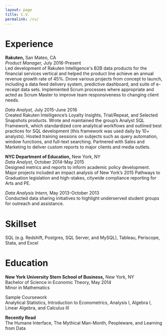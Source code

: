 ```yaml
---
layout: page
title: C.V.
permalink: /cv/
---
```

Experience
==
**Rakuten,** San Mateo, CA  
*Product Manager,* July 2016-Present  
Led development of Rakuten Intelligence's B2B data products for the financial services vertical and helped the product line achieve an annual revenue growth rate of 45%. Drove various projects from concept to launch, including a data feed delivery system, predictive dashboard, and suite of e-receipt data sets. Implemented Scrum processes where appropriate and acted as Scrum Master to improve team responsiveness to changing client needs.  
  
*Data Analyst,* July 2015-June 2016  
Created Rakuten Intelligence’s Loyalty Insights, Trial/Repeat, and Selected Snapshots products. Wrote and maintained the group’s Analyst SQL Framework, which standardized core analytical workflows and outlined best practices for SQL development (this framework was used daily by 10+ analysts). Hosted training sessions on subjects such as query automation, window functions, and full-text searching. Partnered with Sales and Marketing to deliver custom reports to major clients and media outlets.  
  
**NYC Department of Education,** New York, NY  
*Data Analyst,* October 2014-May 2015  
Designed metrics and reports to inform academic policy development. Major projects included an impact analysis of New York’s 2015 Pathways to Graduation legislation and high-stakes, citywide compliance reporting for Arts and PE.  
  
*Data Analysis Intern,* May 2013-October 2013  
Conducted data sharing initiatives to highlight underserved student groups for outreach and assistance.  
  
  
Skillset
==
SQL (e.g. Redshift, Postgres, SQL Server, and MySQL), Tableau, Periscope, Stata, and Excel  
  
  
Education
==
**New York University Stern School of Business,** New York, NY  
Bachelor of Science in Economic Theory, May 2014  
Minor in Mathematics  
  
Sample Coursework  
Analytical Statistics, Introduction to Econometrics, Analysis I, Algebra I, Linear Algebra, and Calculus III  
  
**Recently Read**  
The Humane Interface, The Mythical Man-Month, Peopleware, and Learning from Data
